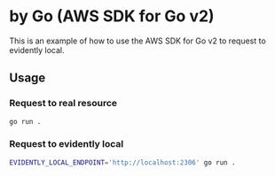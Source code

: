by Go (AWS SDK for Go v2)
===

This is an example of how to use the AWS SDK for Go v2 to request to evidently local.

## Usage

### Request to real resource

```bash 
go run .
```

### Request to evidently local

```bash
EVIDENTLY_LOCAL_ENDPOINT='http://localhost:2306' go run .
```
